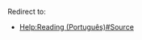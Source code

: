 Redirect to:

*   [Help:Reading (Português)#Source](/index.php/Help:Reading_(Portugu%C3%AAs)#Source "Help:Reading (Português)")